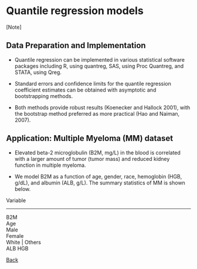 # Quantile regression models

[Note]


## Data Preparation and Implementation

* Quantile regression can be implemented in various statistical software packages including R, using quantreg, 
SAS, using Proc Quantreg, and STATA, using Qreg.


* Standard errors and confidence limits for the quantile regression coefficient estimates can be obtained with
asymptotic and bootstrapping methods.

* Both methods provide robust results (Koenecker and Hallock 2001),
with the bootstrap method preferred as more practical (Hao and Naiman, 2007). 


## Application: Multiple Myeloma (MM) dataset

* Elevated beta-2 microglobulin (B2M, mg/L) in the blood is correlated with a larger amount of tumor (tumor mass) and reduced kidney function in multiple myeloma.

* We model B2M as a function of age, gender, race, hemoglobin (HGB, g/dL),  and albumin (ALB, g/L).
The summary statistics of MM is shown below.

 Variable      
 ---------     -------------
B2M       
Age     
Male          
Female    
White    |
Others      
ALB
HGB        




[Back](https://github.com/gdlc/STAT_COMP/)

